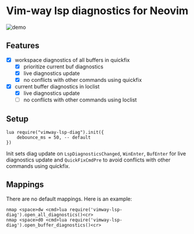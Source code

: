 # Vim-way lsp diagnostics for Neovim

![demo](https://github.com/onsails/vimway-lsp-diag.nvim/raw/gif/demo.gif)

## Features

- [x] workspace diagnostics of all buffers in quickfix
    - [x] prioritize current buf diagnostics
    - [x] live diagnostics update
    - [x] no conflicts with other commands using quickfix
- [x] current buffer diagnostics in loclist
    - [x] live diagnostics update
    - [ ] no conflicts with other commands using loclist

## Setup

```vimscript
lua require("vimway-lsp-diag").init({
    debounce_ms = 50, -- default
})
```

Init sets diag update on `LspDiagnosticsChanged`, `WinEnter`, `BufEnter` for live diagnostics update
and `QuickFixCmdPre` to avoid conflicts with other commands using quickfix.

## Mappings

There are no default mappings. Here is an example:

```vimscript
nmap <space>dw <cmd>lua require('vimway-lsp-diag').open_all_diagnostics()<cr>
nmap <space>d0 <cmd>lua require('vimway-lsp-diag').open_buffer_diagnostics()<cr>
```
